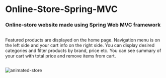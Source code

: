 # Online-Store-Spring-MVC
### Online-store website made using Spring Web MVC framework
##
Featured products are displayed on the home page. Navigation menu is on the left side and your cart info on the right side.
You can display desired categories and filter products by brand, price etc. You can see summary of your cart with total price and
remove items from cart.
##
![animated-store](https://user-images.githubusercontent.com/32308481/37567215-e40f9b48-2ac3-11e8-83ea-7cd642be5240.gif)

